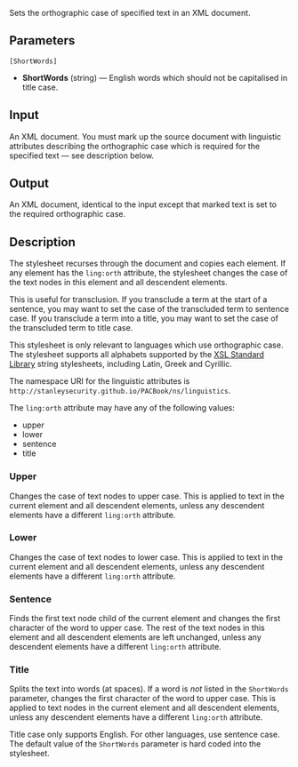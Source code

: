 Sets the orthographic case of specified text in an XML document.

## Parameters

`[ShortWords]`

* **ShortWords** (string) — English words which should not be capitalised in title case.

## Input

An XML document. You must mark up the source document with linguistic attributes describing the orthographic case which is required for the specified text — see description below.

## Output

An XML document, identical to the input except that marked text is set to the required orthographic case. 

## Description

The stylesheet recurses through the document and copies each element. If any element has the `ling:orth` attribute, the stylesheet changes the case of the text nodes in this element and all descendent elements.

This is useful for transclusion. If you transclude a term at the start of a sentence, you may want to set the case of the transcluded term to sentence case. If you transclude a term into a title, you may want to set the case of the transcluded term to title case.

This stylesheet is only relevant to languages which use orthographic case. The stylesheet supports all alphabets supported by the [XSL Standard Library](http://xsltsl.sourceforge.net/) string stylesheets, including Latin, Greek and Cyrillic.

The namespace URI for the linguistic attributes is `http://stanleysecurity.github.io/PACBook/ns/linguistics`.

The `ling:orth` attribute may have any of the following values:

* upper
* lower
* sentence
* title

### Upper

Changes the case of text nodes to upper case. This is applied to text in the current element and all descendent elements, unless any descendent elements have a different `ling:orth` attribute.

### Lower

Changes the case of text nodes to lower case. This is applied to text in the current element and all descendent elements, unless any descendent elements have a different `ling:orth` attribute.

### Sentence

Finds the first text node child of the current element and changes the first character of the word to upper case. The rest of the text nodes in this element and all descendent elements are left unchanged, unless any descendent elements have a different `ling:orth` attribute.

### Title

Splits the text into words (at spaces). If a word is _not_ listed in the `ShortWords` parameter, changes the first character of the word to upper case. This is applied to text nodes in the current element and all descendent elements, unless any descendent elements have a different `ling:orth` attribute.

Title case only supports English. For other languages, use sentence case. The default value of the `ShortWords` parameter is hard coded into the stylesheet.